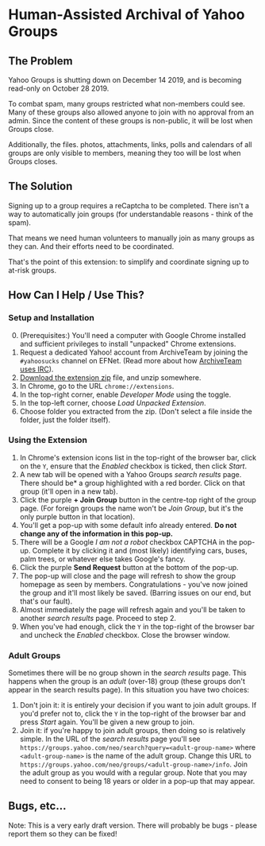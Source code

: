 # Human-Assisted Archival of Yahoo Groups

## The Problem

Yahoo Groups is shutting down on December 14 2019, and is becoming read-only on October 28 2019.

To combat spam, many groups restricted what non-members could see. Many of these groups also allowed anyone to join with no approval from an admin. Since the content of these groups is non-public, it will be lost when Groups close.

Additionally, the files. photos, attachments, links, polls and calendars of all groups are only visible to members, meaning they too will be lost when Groups closes.

## The Solution

Signing up to a group requires a reCaptcha to be completed. There isn't a way to automatically join groups (for understandable reasons - think of the spam).

That means we need human volunteers to manually join as many groups as they can. And their efforts need to be coordinated.

That's the point of this extension: to simplify and coordinate signing up to at-risk groups.

## How Can I Help / Use This?

### Setup and Installation

0. (Prerequisites:) You'll need a computer with Google Chrome installed and sufficient privileges to install "unpacked" Chrome extensions.
1. Request a dedicated Yahoo! account from ArchiveTeam by joining the `#yahoosucks` channel on EFNet. (Read more about how [ArchiveTeam uses IRC](https://www.archiveteam.org/index.php?title=Archiveteam:IRC)).
2. [Download the extension zip](https://github.com/davidferguson/yahoogroups-joiner/archive/master.zip) file, and unzip somewhere.
3. In Chrome, go to the URL `chrome://extensions`.
4. In the top-right corner, enable *Developer Mode* using the toggle.
5. In the top-left corner, choose *Load Unpacked Extension*.
6. Choose folder you extracted from the zip. (Don't select a file inside the folder, just the folder itself).

### Using the Extension

1. In Chrome's extension icons list in the top-right of the browser bar, click on the `Y`, ensure that the *Enabled* checkbox is ticked, then click *Start*.
2. A new tab will be opened with a Yahoo Groups *search results* page. There should be* a group highlighted with a red border. Click on that group (it'll open in a new tab).
3. Click the purple **+ Join Group** button in the centre-top right of the group page. (For foreign groups the name won't be *Join Group*, but it's the only purple button in that location).
4. You'll get a pop-up with some default info already entered. **Do not change any of the information in this pop-up.**
5. There will be a Google *I am not a robot* checkbox CAPTCHA in the pop-up. Complete it by clicking it and (most likely) identifying cars, buses, palm trees, or whatever else takes Google's fancy.
6. Click the purple **Send Request** button at the bottom of the pop-up.
7. The pop-up will close and the page will refresh to show the group homepage as seen by members. Congratulations - you've now joined the group and it'll most likely be saved. (Barring issues on our end, but that's our fault).
8. Almost immediately the page will refresh again and you'll be taken to another *search results* page. Proceed to step 2.
9. When you've had enough, click the `Y` in the top-right of the browser bar and uncheck the *Enabled* checkbox. Close the browser window.

### Adult Groups
Sometimes there will be no group shown in the *search results* page. This happens when the group is an *adult* (over-18) group (these groups don't appear in the search results page). In this situation you have two choices:

1. Don't join it: it is entirely your decision if you want to join adult groups. If you'd prefer not to, click the `Y` in the top-right of the browser bar and press *Start* again. You'll be given a new group to join.
2. Join it: if you're happy to join adult groups, then doing so is relatively simple. In the URL of the *search results* page you'll see `https://groups.yahoo.com/neo/search?query=<adult-group-name>` where `<adult-group-name>` is the name of the adult group. Change this URL to `https://groups.yahoo.com/neo/groups/<adult-group-name>/info`. Join the adult group as you would with a regular group. Note that you may need to consent to being 18 years or older in a pop-up that may appear.

## Bugs, etc...

Note: This is a very early draft version. There will probably be bugs - please report them so they can be fixed!
